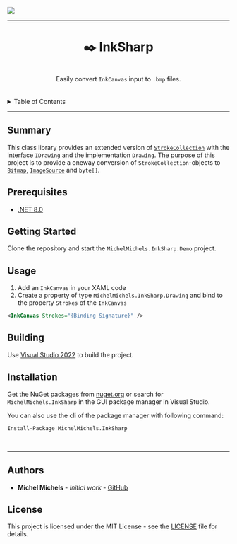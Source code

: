 <a href="https://www.nuget.org/packages/MichelMichels.InkSharp"><img src="https://img.shields.io/nuget/v/MichelMichels.InkSharp"/></a>

---

<h1 align="center">
    ✒️ InkSharp
</h1>

<br />

<div align="center">
    Easily convert <code>InkCanvas</code> input to <code>.bmp</code> files.
</div>

<br />
<br />

<details>
<summary>Table of Contents</summary>

- [Summary](#summary)
- [Prerequisites](#prerequisites)
- [Getting Started](#getting-started)
- [Usage](#usage)
- [Building](#building)
- [Installation](#installation)
- [Authors](#authors)
- [License](#license)

</details>

---

## Summary

This class library provides an extended version of [`StrokeCollection`](https://docs.microsoft.com/en-us/dotnet/api/system.windows.ink.strokecollection?view=netframework-4.7.2) with the interface `IDrawing` and the implementation `Drawing`.
The purpose of this project is to provide a oneway conversion of `StrokeCollection`-objects to [`Bitmap`](https://docs.microsoft.com/en-us/dotnet/api/system.drawing.bitmap?view=netframework-4.7.2), [`ImageSource`](https://docs.microsoft.com/en-us/dotnet/api/system.windows.media.imagesource?view=netframework-4.7.2) and `byte[]`.


## Prerequisites

- [.NET 8.0](https://dotnet.microsoft.com/en-us/download/dotnet/8.0)

## Getting Started

Clone the repository and start the `MichelMichels.InkSharp.Demo` project.

## Usage

1. Add an `InkCanvas` in your XAML code
2. Create a property of type `MichelMichels.InkSharp.Drawing` and bind to the property `Strokes` of the `InkCanvas`

```xml
<InkCanvas Strokes="{Binding Signature}" />
```

## Building

Use [Visual Studio 2022](https://visualstudio.microsoft.com/vs/) to build the project. 

## Installation

Get the NuGet packages from [nuget.org](https://www.nuget.org/) or search for `MichelMichels.InkSharp` in the GUI package manager in Visual Studio.

You can also use the cli of the package manager with following command:

```cli
Install-Package MichelMichels.InkSharp
```
<br />
<hr>

## Authors

* **Michel Michels** - *Initial work* - [GitHub](https://github.com/MichelMichels)

## License

This project is licensed under the MIT License - see the [LICENSE](LICENSE) file for details.